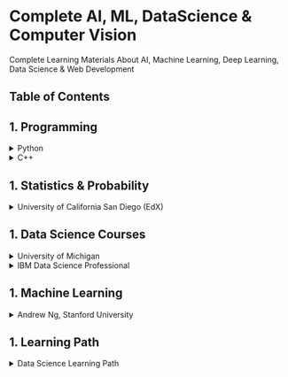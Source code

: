 # Complete AI, ML, DataScience & Computer Vision

Complete Learning Materials About AI, Machine Learning, Deep Learning, Data Science  &amp; Web Development

Table of Contents
-----------------
## 1. Programming

<details>
	<summary>Python</summary>

  #### `1.` Complete Python 3. [link1](https://github.com/Sardiirfan27/Complete-Python-3-Bootcamp?organization=Sardiirfan27&organization=Sardiirfan27), [VIdeo1](https://youtube.com/playlist?list=PLWKjhJtqVAbnqBxcdjVGgT3uVR10bzTEB), [Video2](https://youtube.com/playlist?list=PL-osiE80TeTt2d9bfVyTiXJA-UTHn6WwU) 
  #### `2.` [ 100 Days of Code - The Complete Python Pro Bootcamp for 2021](https://github.com/Sardiirfan27/100-days-of-python)
  #### `3.` Python and Django Full Stack Web Developer. [link1](https://github.com/nesreensada/Python-and-Django-Full-Stack-Web-Developer-Bootcamp), [link2](https://github.com/miguelrochajr/DjangoFullStackBootcamp_Course), [Video1](https://youtu.be/Qr4QMBUPxWo), [Video2](https://youtube.com/playlist?list=PL-osiE80TeTtoQCKZ03TU5fNfx2UY6U4p)
  #### `4.` Python and Flask Bootcamp Create Websites using Flask. [link1](https://github.com/jasonhbegleiter/udemy-flask-python-bootcamp), [link2](https://github.com/SaintClever/Python-and-Flask-Bootcamp-Create-Websites-using-Flask-), [Video1](https://youtube.com/playlist?list=PL-osiE80TeTs4UjLw5MM6OjgkjFeUxCYH), [video2](https://youtu.be/Qr4QMBUPxWo)

</details>

<details>
	<summary>C++</summary>

  #### `1.` C++ Bootcamp & tutorial. [link1](https://github.com/Sardiirfan27/data-structures-algorithms-level-up-bootcamp), [Video1](https://www.youtube.com/watch?v=vLnPwxZdW4Y), [Video2 Indonesia](https://youtube.com/playlist?list=PLZS-MHyEIRo4Ze0bbGB1WKBSNMPzi-eWI)
 

</details>

## 1. Statistics & Probability

<details>
	<summary>University of California San Diego (EdX)</summary>

  #### `1.` [link1](https://github.com/Sardiirfan27/UCSanDiegoX-Data-Science/tree/master/Prob-and-Stats), [link2](https://github.com/VSerpak/DSE210x-Statistics-and-Probability-in-Data-Science-using-Python), [link3](https://github.com/kartikdube/Probability-and-Statistics-in-Data-Science-Using-Python)

</details>

## 1. Data Science Courses

<details>
	<summary>University of Michigan</summary>

  #### `1.` [Code](https://github.com/Sardiirfan27/Data-Science-with-Python-Michigan-University)
  #### `2.` [Introduction to Data Science in Python](https://www.coursera.org/learn/python-data-analysis?specialization=data-science-python), [Audit](https://www.coursera.org/learn/python-data-analysis/home/welcome)
  #### `3.` [Introduction to Data Science in Python](https://www.coursera.org/learn/python-plotting?specialization=data-science-python), [Audit](https://www.coursera.org/learn/python-plotting/home/welcome)
  #### `4.` [Applied Machine Learning in Python](https://www.coursera.org/learn/python-machine-learning?specialization=data-science-python), [Audit](https://www.coursera.org/learn/python-machine-learning/home/welcome)
  #### `5.` [Applied Text Mining in Python](https://www.coursera.org/learn/python-text-mining?specialization=data-science-python), [Audit](https://www.coursera.org/learn/python-text-mining/home/welcome)
  #### `6.` [Applied Social Network Analysis in Python](https://www.coursera.org/learn/python-social-network-analysis?specialization=data-science-python), [Audit](https://www.coursera.org/learn/python-social-network-analysis/home/welcome)
	
</details>

<details>
	<summary>IBM Data Science Professional</summary>

  #### `1.` [code](https://github.com/Shekhar-rv/Python)
  #### `2.` [What is Data Science?](https://www.coursera.org/learn/what-is-datascience/home/welcome)
  #### `3.` [Tools for Data Science](https://www.coursera.org/learn/open-source-tools-for-data-science/home/welcome)
  #### `4.` [Data Science Methodology](https://www.coursera.org/learn/data-science-methodology/home/welcome)
  #### `5.` [Python for Data Science, AI & Development](https://www.coursera.org/learn/python-for-applied-data-science-ai/home/welcome)
  #### `6.` [Python Project for Data Science](https://www.coursera.org/learn/python-project-for-data-science/home/welcome)
  #### `7.` [Welcome to SQL for Data Science](https://www.coursera.org/learn/sql-data-science/home/welcome)
  #### `8.` [Data Analysis with Python](https://www.coursera.org/learn/data-analysis-with-python/home/welcome)
  #### `9.` [Data Visualization with Python](https://www.coursera.org/learn/python-for-data-visualization/home/welcome)
  #### `10.` [Machine Learning with Python](https://www.coursera.org/learn/machine-learning-with-python/home/welcome)
  #### `11.` [Applied Data Science Capstone](https://www.coursera.org/learn/applied-data-science-capstone/home/welcome)
	

</details>

## 1. Machine Learning

<details>
	<summary>Andrew Ng, Stanford University</summary>

  #### `1.` [link1](https://github.com/JWarmenhoven/Coursera-Machine-Learning)

</details>

## 1. Learning Path

<details>
	<summary>Data Science Learning Path</summary>

  #### `1.` [Data Science LP- Coursera](https://www.coursera.org/learning-paths/data-science)
  #### `2.` [Data Science Math Skills by Duke University]
	

</details>



